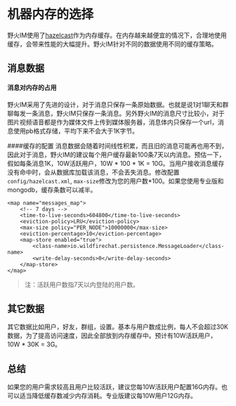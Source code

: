 # 机器内存的选择
野火IM使用了[hazelcast](https://hazelcast.com)作为内存缓存。在内存越来越便宜的情况下，合理地使用缓存，会带来性能的大幅提升。野火IM针对不同的数据使用不同的缓存策略。

## 消息数据

#### 消息对内存的占用
野火IM采用了先进的设计，对于消息只保存一条原始数据。也就是说1对1聊天和群聊每发一条消息，野火IM只保存一条消息。另外野火IM的消息尺寸比较小，对于图片视频语音都是作为媒体文件上传到媒体服务器，消息体内只保存一个url，消息使用pb格式存储，平均下来不会大于1K字节。

####缓存的配置
消息数据会随着时间线性积累，而且旧的消息可能再也用不到，因此对于消息，野火IM的建议每个用户缓存最新100条7天以内消息。预估一下，假如每条消息1K，10W活跃用户，10W * 100 * 1K = 10G。当用户接收消息缓存没有命中时，会从数据库加载该消息，不会丢失消息。修改配置```config/hazelcast.xml```, ```max-size```修改为您的用户数*100。如果您使用专业版和mongodb，缓存条数可以减半。
```
<map name="messages_map">
    <!-- 7 days -->
    <time-to-live-seconds>604800</time-to-live-seconds>
    <eviction-policy>LRU</eviction-policy>
    <max-size policy="PER_NODE">10000000</max-size>
    <eviction-percentage>10</eviction-percentage>
    <map-store enabled="true">
        <class-name>io.wildfirechat.persistence.MessageLoader</class-name>
        <write-delay-seconds>0</write-delay-seconds>
    </map-store>
</map>
```
> 注：活跃用户数指7天以内登陆的用户数。

## 其它数据
其它数据比如用户，好友，群组，设置。基本与用户数成比例，每人不会超过30K数据，为了提高访问速度，因此全部放到内存缓存中。预计有10W活跃用户， 10W * 30K = 3G。

## 总结
如果您的用户需求较高且用户比较活跃，建议您每10W活跃用户配置16G内存。也可以适当降低缓存数减少内存消耗。专业版建议每10W用户12G内存。
